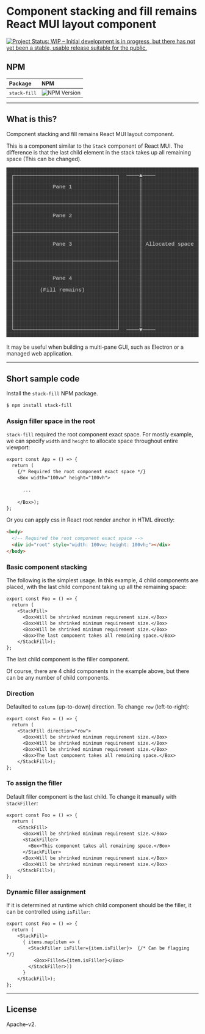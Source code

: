 # Component stacking and fill remains React MUI layout component

[![Project Status: WIP – Initial development is in progress, but there has not yet been a stable, usable release suitable for the public.](https://www.repostatus.org/badges/latest/wip.svg)](https://www.repostatus.org/#wip)

## NPM

|Package|NPM|
|:----|:----|
|`stack-fill`|![NPM Version](https://img.shields.io/npm/v/stack-fill)|

---

## What is this?

Component stacking and fill remains React MUI layout component.

This is a component similar to the `Stack` component of React MUI. The difference is that the last child element in the stack takes up all remaining space (This can be changed).

![Structure](images/structure.png)

It may be useful when building a multi-pane GUI, such as Electron or a managed web application.


----

## Short sample code

Install the `stack-fill` NPM package.

```bash
$ npm install stack-fill
```

### Assign filler space in the root

`stack-fill` required the root component exact space.
For mostly example, we can specify `width` and `height` to allocate space throughout entire viewport:

```tsx
export const App = () => {
  return (
    {/* Required the root component exact space */}
    <Box width="100vw" height="100vh">

      ...

    </Box>);
};
```

Or you can apply css in React root render anchor in HTML directly:

```html
<body>
  <!-- Required the root component exact space -->
  <div id="root" style="width: 100vw; height: 100vh;"></div>
</body>
```

### Basic component stacking

The following is the simplest usage. In this example, 4 child components are placed, with the last child component taking up all the remaining space:

```tsx
export const Foo = () => {
  return (
    <StackFill>
      <Box>Will be shrinked minimum requirement size.</Box>
      <Box>Will be shrinked minimum requirement size.</Box>
      <Box>Will be shrinked minimum requirement size.</Box>
      <Box>The last component takes all remaining space.</Box>
    </StackFill>);
};
```

The last child component is the filler component.

Of course, there are 4 child components in the example above, but there can be any number of child components.

### Direction

Defaulted to `column` (up-to-down) direction.
To change `row` (left-to-right):

```tsx
export const Foo = () => {
  return (
    <StackFill direction="row">
      <Box>Will be shrinked minimum requirement size.</Box>
      <Box>Will be shrinked minimum requirement size.</Box>
      <Box>Will be shrinked minimum requirement size.</Box>
      <Box>The last component takes all remaining space.</Box>
    </StackFill>);
};
```

### To assign the filler

Default filler component is the last child.
To change it manually with `StackFiller`:

```tsx
export const Foo = () => {
  return (
    <StackFill>
      <Box>Will be shrinked minimum requirement size.</Box>
      <StackFiller>
        <Box>This component takes all remaining space.</Box>
      </StackFiller>
      <Box>Will be shrinked minimum requirement size.</Box>
      <Box>Will be shrinked minimum requirement size.</Box>
    </StackFill>);
};
```

### Dynamic filler assignment

If it is determined at runtime which child component should be the filler, it can be controlled using `isFiller`:

```tsx
export const Foo = () => {
  return (
    <StackFill>
      { items.map(item => (
        <StackFiller isFiller={item.isFiller}>  {/* Can be flagging */}
          <Box>Filled={item.isFiller}</Box>
        </StackFiller>))
      }
    </StackFill>);
};
```

----

## License

Apache-v2.
